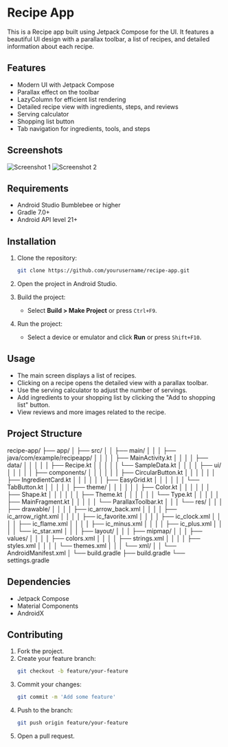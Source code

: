 
# Recipe App

This is a Recipe app built using Jetpack Compose for the UI. It features a beautiful UI design with a parallax toolbar, a list of recipes, and detailed information about each recipe.

## Features

- Modern UI with Jetpack Compose
- Parallax effect on the toolbar
- LazyColumn for efficient list rendering
- Detailed recipe view with ingredients, steps, and reviews
- Serving calculator
- Shopping list button
- Tab navigation for ingredients, tools, and steps

## Screenshots

<!-- Add screenshots of your app here -->
![Screenshot 1](screenshots/screenshot1.png)
![Screenshot 2](screenshots/screenshot2.png)

## Requirements

- Android Studio Bumblebee or higher
- Gradle 7.0+
- Android API level 21+

## Installation

1. Clone the repository:
    ```bash
    git clone https://github.com/yourusername/recipe-app.git
    ```

2. Open the project in Android Studio.

3. Build the project:
    - Select **Build > Make Project** or press `Ctrl+F9`.

4. Run the project:
    - Select a device or emulator and click **Run** or press `Shift+F10`.

## Usage

- The main screen displays a list of recipes.
- Clicking on a recipe opens the detailed view with a parallax toolbar.
- Use the serving calculator to adjust the number of servings.
- Add ingredients to your shopping list by clicking the "Add to shopping list" button.
- View reviews and more images related to the recipe.

## Project Structure
recipe-app/
├── app/
│   ├── src/
│   │   ├── main/
│   │   │   ├── java/com/example/recipeapp/
│   │   │   │   ├── MainActivity.kt
│   │   │   │   ├── data/
│   │   │   │   │   ├── Recipe.kt
│   │   │   │   │   └── SampleData.kt
│   │   │   │   ├── ui/
│   │   │   │   │   ├── components/
│   │   │   │   │   │   ├── CircularButton.kt
│   │   │   │   │   │   ├── IngredientCard.kt
│   │   │   │   │   │   ├── EasyGrid.kt
│   │   │   │   │   │   └── TabButton.kt
│   │   │   │   │   ├── theme/
│   │   │   │   │   │   ├── Color.kt
│   │   │   │   │   │   ├── Shape.kt
│   │   │   │   │   │   ├── Theme.kt
│   │   │   │   │   │   └── Type.kt
│   │   │   │   │   ├── MainFragment.kt
│   │   │   │   │   └── ParallaxToolbar.kt
│   │   │   └── res/
│   │   │       ├── drawable/
│   │   │       │   ├── ic_arrow_back.xml
│   │   │       │   ├── ic_arrow_right.xml
│   │   │       │   ├── ic_favorite.xml
│   │   │       │   ├── ic_clock.xml
│   │   │       │   ├── ic_flame.xml
│   │   │       │   ├── ic_minus.xml
│   │   │       │   ├── ic_plus.xml
│   │   │       │   └── ic_star.xml
│   │   │       ├── layout/
│   │   │       ├── mipmap/
│   │   │       ├── values/
│   │   │       │   ├── colors.xml
│   │   │       │   ├── strings.xml
│   │   │       │   ├── styles.xml
│   │   │       │   └── themes.xml
│   │   │       └── xml/
│   │   └── AndroidManifest.xml
│   └── build.gradle
├── build.gradle
└── settings.gradle




## Dependencies

- Jetpack Compose
- Material Components
- AndroidX

## Contributing

1. Fork the project.
2. Create your feature branch:
    ```bash
    git checkout -b feature/your-feature
    ```
3. Commit your changes:
    ```bash
    git commit -m 'Add some feature'
    ```
4. Push to the branch:
    ```bash
    git push origin feature/your-feature
    ```
5. Open a pull request.


